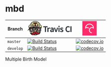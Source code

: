 # mbd

Branch|[![Travis CI logo](pics/TravisCI.png)](https://travis-ci.org)|[![Codecov logo](pics/Codecov.png)](https://www.codecov.io)
---|---|---
`master`|[![Build Status](https://travis-ci.org/Giappo/mbd.svg?branch=master)](https://travis-ci.org/Giappo/mbd) | [![codecov.io](https://codecov.io/github/Giappo/mbd/coverage.svg?branch=master)](https://codecov.io/github/Giappo/mbd?branch=master)
`develop`|[![Build Status](https://travis-ci.org/Giappo/mbd.svg?branch=develop)](https://travis-ci.org/Giappo/mbd) | [![codecov.io](https://codecov.io/github/Giappo/mbd/coverage.svg?branch=develop)](https://codecov.io/github/Giappo/mbd?branch=develop)

Multiple Birth Model
